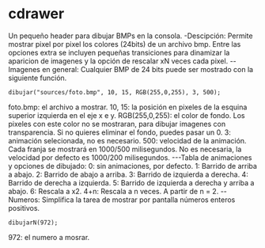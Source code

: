 # cdrawer
Un pequeño header para dibujar BMPs en la consola.
-Descipción:
Permite mostrar pixel por pixel los colores (24bits) de un archivo bmp.
Entre las opciones extra se incluyen pequeñas transiciones para dinamizar la aparicion de imagenes y la opción de rescalar xN veces cada pixel.
--Imagenes en general:
Cualquier BMP de 24 bits puede ser mostrado con la siguiente función.
```
dibujar("sources/foto.bmp", 10, 15, RGB(255,0,255), 3, 500);
```
foto.bmp: el archivo a mostrar.
10, 15: la posición en pixeles de la esquina superior izquierda en el eje x e y.
RGB(255,0,255): el color de fondo. Los pixeles con este color no se mostraran, para dibujar imagenes con transparencia. Si no quieres eliminar el fondo, puedes pasar un 0.
3: animación selecionada, no es necesario.
500: velocidad de la animación. Cada franja se mostrará en 1000/500 milisegundos. No es necesaria, la velocidad por defecto es 1000/200 milisegundos.
---Tabla de animaciones y opciones de dibujado:
0: sin animaciones, por defecto.
1: Barrido de arriba a abajo.
2: Barrido de abajo a arriba.
3: Barrido de izquierda a derecha.
4: Barrido de derecha a izquierda.
5: Barrido de izquierda a derecha y arriba a abajo.
6: Rescala a x2.
4+n: Rescala a n veces. A partir de n = 2.
--Numeros:
Simplifica la tarea de mostrar por pantalla números enteros positivos.
```
dibujarN(972);
```
972: el numero a mosrar.
